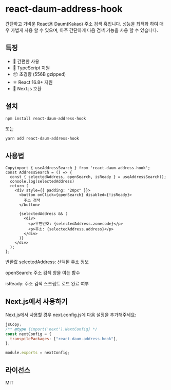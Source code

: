 # react-daum-address-hook

간단하고 가벼운 React용 Daum(Kakao) 주소 검색 훅입니다.
성능을 최적화 하여 매우 가볍게 사용 할 수 있으며, 아주 간단하게 다음 검색 기능을 사용 할 수 있습니다.

## 특징

- 🚀 간편한 사용
- 🎯 TypeScript 지원
- 📦 초경량 (556B gzipped)
- ⚛️ React 16.8+ 지원
- 🔄 Next.js 호환

## 설치

```bash
npm install react-daum-address-hook
```

또는

```bash
yarn add react-daum-address-hook
```

## 사용법

```tsx
Copyimport { useAddressSearch } from 'react-daum-address-hook';
const AddressSearch = () => {
  const { selectedAddress, openSearch, isReady } = useAddressSearch();
  console.log(selectedAddress)
  return (
    <div style={{ padding: "20px" }}>
      <button onClick={openSearch} disabled={!isReady}>
        주소 검색
      </button>

      {selectedAddress && (
        <div>
          <p>우편번호: {selectedAddress.zonecode}</p>
          <p>주소: {selectedAddress.address}</p>
        </div>
      )}
    </div>
  );
};
```

반환값
selectedAddress: 선택된 주소 정보

openSearch: 주소 검색 창을 여는 함수

isReady: 주소 검색 스크립트 로드 완료 여부

## Next.js에서 사용하기

Next.js에서 사용할 경우 next.config.js에 다음 설정을 추가해주세요:

```js
jsCopy;
/** @type {import('next').NextConfig} */
const nextConfig = {
  transpilePackages: ["react-daum-address-hook"],
};

module.exports = nextConfig;
```

## 라이선스

MIT

